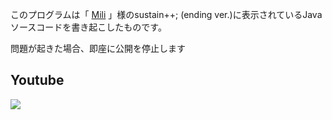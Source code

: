 このプログラムは「 [Mili](https://twitter.com/ProjectMili) 」様のsustain++; (ending ver.)に表示されているJavaソースコードを書き起こしたものです。

問題が起きた場合、即座に公開を停止します

## Youtube
[![](https://img.youtube.com/vi/Wu4fVGsEn8s/0.jpg)](https://www.youtube.com/watch?v=Wu4fVGsEn8s)
